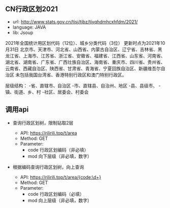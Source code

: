 ## CN行政区划2021

- url:      http://www.stats.gov.cn/tjsj/tjbz/tjyqhdmhcxhfdm/2021/
- language: JAVA
- lib:      Jsoup

2021年全国统计用区划代码（12位）、城乡分类代码（3位）
更新时点为2021年10月31日
北京市、天津市、河北省、山西省、内蒙古自治区、辽宁省、吉林省、黑龙江省、上海市、江苏省、浙江省、安徽省、福建省、江西省、山东省、河南省、湖北省、湖南省、广东省、广西壮族自治区、海南省、重庆市、四川省、贵州省、云南省、西藏自治区、陕西省、甘肃省、青海省、宁夏回族自治区、新疆维吾尔自治区
未包括我国台湾省、香港特别行政区和澳门特别行政区。

层级结构：
-省、直辖市、自治区
  -市、直辖县、自治州、地区
    -县、县级市、
      -镇、街道、乡、村
        -社区、居委会、村委会

## 调用api

- 查询行政区划树，限制钻取2层
  - API: https://rilirili.top/t/area
  - Method: GET
  - Parameter:
    - code 行政区划编码（非必填）
    - mod 向下层级（非必填，数字）


- 根据编码查询行政区划树，向上查询
  - API: https://rilirili.top/t/area/{code:\d+}
  - Method: GET
  - Parameter:
    - code 行政区划编码（必填）
    - mod 向上层级（非必填，数字）
